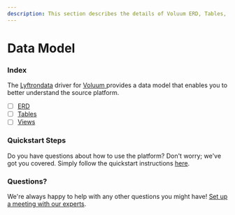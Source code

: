 ```yaml
---
description: This section describes the details of Voluum ERD, Tables, and Views.
---
```


# Data Model

### Index

The  [Lyftrondata](https://www.lyftrondata.com/) driver for [Voluum](https://www.lyftrondata.com/integration/voluum/)[ ](https://www.lyftrondata.com/integration/voluum/)provides a data model that enables you to better understand the source platform.

* [ ] [ERD](../../../marketing-analytics/voluum/data-model/erd.md)
* [ ] [Tables](../../../marketing-analytics/voluum/data-model/tables.md)
* [ ] [Views](../../../marketing-analytics/voluum/data-model/views.md)

### Quickstart Steps

Do you have questions about how to use the platform? Don't worry; we've got you covered. Simply follow the quickstart instructions [here](../../../../quickstart-steps.md).

### Questions? <a href="#questions" id="questions"></a>

We're always happy to help with any other questions you might have! [Set up a meeting with our experts](https://www.lyftrondata.com/book-a-meeting/).

